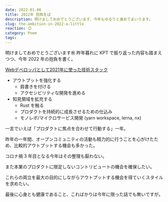 ```yaml
---
date: 2022-01-06
title: 2022年 抱負をば
description: 明けましておめでとうございます、今年もゆるりと進めてまいります。
slug: the-ambition-in-2022-a-little
reaction: 😉
category: Poem
tags: 
---
```


明けましておめでとうございます㊗️ 昨年暮れに KPT で振り返った内容も踏まえつつ、今年 2022 年の抱負を書く。

[Webデベロッパとして2021年に使った技術スタック](https://webneko.dev/posts/the-web-developer-used-technology-in-2021)

- アウトプットを強化する
    - 肩書きを付ける
    - アクセシビリティな開発を進める
- 知見領域を拡充する
    - Rust を触る
    - プロダクトを持続的に成長させるための仕込み
    - モノレポ/マイクロサービス開発 (yarn workspace, lerna, nx)

一言でいえば「プロダクトに焦点を合わせて行動する」一年。

昨年の一年間、オープンコミュニティの活動も精力的に行うことを心がけたため、比較的アウトプットする機会も多かった。

コロナ禍 3 年目となる今年はその整理も厭わない。

また本業のプロダクトに限定しないコントリビュートの機会を確保したい。

これらの両立を最大の目的にしながらアウトプットする機会を得ていくスタイルを求めたい。

最後に心身とも健康であること、こればかりは今年に限った話でも無いですが。
